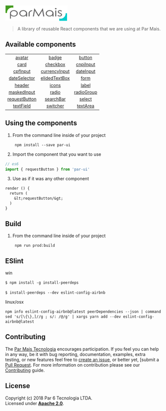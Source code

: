 ![Logo]

> A library of reusable React components that we are using at Par Mais.
  
## Available components

||||
|:----------:|:----------:|:----------:|
|[avatar]|[badge]|[button]|
|[card]|[checkbox]|[cnpjInput]|
|[cpfInput]|[currencyInput]|[dateInput]|
|[dateSelector]|[elidedTextBox]|[form]|
|[header]|[icons]|[label]|
|[maskedInput]|[radio]|[radioGroup]|
|[requestButton]|[searchBar]|[select]|
|[textField]|[switcher]|[textArea]|


## Using the components

1. From the command line inside of your project

        npm install --save par-ui

2. Import the component that you want to use

  ```js
  // es6
  import { requestButton } from 'par-ui'
  ```


3. Use as if it was any other component

  ```
  render () {
    return (
      &lt;requestButton/&gt;
    )
  }
   ```

## Build
1. From the command line inside of your project

        npm run prod:build

## ESlint

win

```
$ npm install -g install-peerdeps

$ install-peerdeps --dev eslint-config-airbnb
```

linux/osx

```
npm info eslint-config-airbnb@latest peerDependencies --json | command sed 's/[\{\},]//g ; s/: /@/g' | xargs yarn add --dev eslint-config-airbnb@latest
```

## Contributing
The [Par Mais Tecnologia][ParMaisTech] encourages participation. If you feel you can help in any way, be
it with bug reporting, documentation, examples, extra testing, or new features feel free
to [create an issue][Issue], or better yet, [submit a [Pull Request][Pull]. For more
information on contribution please see our [Contributing][Contrib] guide.

## License
Copyright (c) 2018 Par 6 Tecnologia LTDA.  
Licensed under __[Apache 2.0][Lic]__.

[Lead]: https://github.com/Laucsen
[Lic]: ./LICENSE
[Logo]: ./logo.png
[Sponsor]: http://parmais.com.br
[ParMaisTech]: http://parmais.com.br
[Contrib]: ./CONTRIBUTE
[Issue]: https://github.com/par-mais-tecnologia/dynamito/issues/new
[Pull]: https://github.com/par-mais-tecnologia/dynamito/pulls

[avatar]: ./src/avatar
[badge]: ./src/badge
[button]: ./src/button
[card]: ./src/card
[checkbox]: ./src/checkbox
[cnpjInput]: ./src/cnpjInput
[cpfInput]: ./src/cpfInput
[currencyInput]: ./src/currencyInput
[dateInput]: ./src/dateInput
[dateSelector]: ./src/dateSelector
[elidedTextBox]: ./src/elidedTextBox
[form]: ./src/form
[header]: ./src/header
[icons]: ./src/icons
[label]: ./src/label
[maskedInput]: ./src/maskedInput
[radio]: ./src/radio
[radioGroup]: ./src/radioGroup
[requestButton]: ./src/requestButton
[searchBar]: ./src/searchBar
[select]: ./src/select
[style]: ./src/style
[switcher]: ./src/switcher
[textArea]: ./src/textArea
[textField]: ./src/textField
